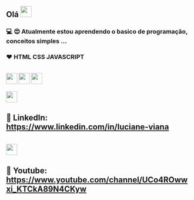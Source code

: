 

## Olá  <img src="https://github.com/everton-dgn/everton-dgn/blob/main/gif/Hi.gif?raw=true" width="30px">

### 💻 😍 Atualmente estou aprendendo o  basico de programação, conceitos simples ...

### ❤ HTML CSS JAVASCRIPT
<br>

<img src="https://github.com/Lucianevianagbi/Lucianevianagbi/master/img/img1.png" width="30px">

<img src="https://github.com/Lucianevianagbi/Lucianevianagbi/master/img/img2.png" width="30px">

<img src="https://github.com/Lucianevianagbi/Lucianevianagbi/master/img/img3.png" width="30px">
<br> <br>


<img src="https://github.com/Lucianevianagbi/Lucianevianagbi/master/img/img5.png" width="30px">

## :link: LinkedIn: https://www.linkedin.com/in/luciane-viana
<br>


<img src="https://github.com/Lucianevianagbi/Lucianevianagbi/master/img/img4.png" width="30px">

## :link: Youtube: https://www.youtube.com/channel/UCo4ROwwxi_KTCkA89N4CKyw
<br>


